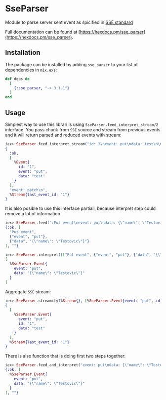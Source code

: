 # SseParser

Module to parse server sent event as spicified in 
[SSE standard](https://www.w3.org/TR/2009/WD-eventsource-20090421/#parsing-an-event-stream)

Full documentation can be found at [https://hexdocs.pm/sse_parser](https://hexdocs.pm/sse_parser).

## Installation

The package can be installed
by adding `sse_parser` to your list of dependencies in `mix.exs`:

```elixir
def deps do
  [
    {:sse_parser, "~> 3.1.1"}
  ]
end
```

## Usage

Simplest way to use this librari is using `SseParser.feed_interpret_stream/2` interface. You pass
chunk from `SSE` source and stream from previous events and it will return parsed and reduced events
with stream:

```elixir
iex> SseParser.feed_interpret_stream("id: 1\nevent: put\ndata: test\n\nevent: patch\n", %Stream{})
{
  :ok, 
  [
    %Event{
      id: "1",
      event: "put",
      data: "test"
    }
  ], 
  "event: patch\n", 
  %Stream{last_event_id: "1"}
}
```

It is also posible to use this interface partiali, because interpret 
step could remove a lot of information

```elixir
iex> SseParser.feed(":Put event\nevent: put\ndata: {\"name\": \"Testovic\"}\n\n")
{:ok, [
  "Put event", 
  {"event", "put"}, 
  {"data", "{\"name\": \"Testovic\"}"}
], ""}
```

```elixir
iex> SseParser.interpret([["Put event", {"event", "put"}, {"data", "{\"name\": \"Testovic\"}"}]])
[
  %SseParser.Event{
    event: "put",
    data: "{\"name\": \"Testovic\"}"
  }
]
```

Aggregate `SSE` stream:

```elixir
iex> SseParser.streamify(%Stream{}, [%SseParser.Event{event: "put", id: "1", data: "test"}])
{
  [
    %SseParser.Event{
      event: "put", 
      id: "1", 
      data: "test"
    }
  ], 
  %Stream{last_event_id: "1"}
}
```
There is also function that is doing first two steps together:

```elixir
iex> SseParser.feed_and_interpret("event: put\ndata: {\"name\": \"Testovic\"}\n\n")
{:ok, [
  %SseParser.Event{
    event: "put",
    data: "{\"name\": \"Testovic\"}"
  }
], ""}
```
